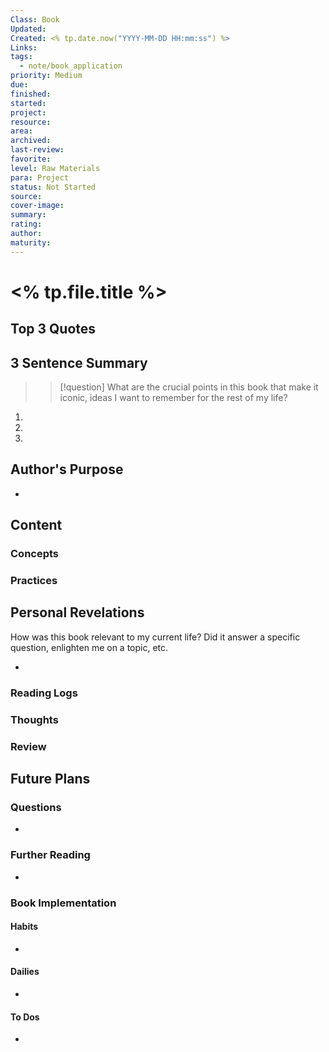 ```yaml
---
Class: Book
Updated: 
Created: <% tp.date.now("YYYY-MM-DD HH:mm:ss") %>
Links: 
tags:
  - note/book_application
priority: Medium
due: 
finished: 
started: 
project: 
resource: 
area: 
archived: 
last-review: 
favorite: 
level: Raw Materials
para: Project
status: Not Started
source: 
cover-image: 
summary: 
rating: 
author:
maturity: 
---
```



# <% tp.file.title %>
## Top 3 Quotes
## 3 Sentence Summary

>>[!question]
>>What are the crucial points in this book that make it iconic, ideas I want to remember for the rest of my life?

1. 
2. 
3. 

## Author's Purpose

- 
## Content
### Concepts
### Practices

## Personal Revelations

How was this book relevant to my current life? Did it answer a specific question, enlighten me on a topic, etc.

- 

### Reading Logs
### Thoughts
### Review

## Future Plans
### Questions
- 
### Further Reading
- 

### Book Implementation
#### Habits
- 
#### Dailies
- 
#### To Dos
- 
